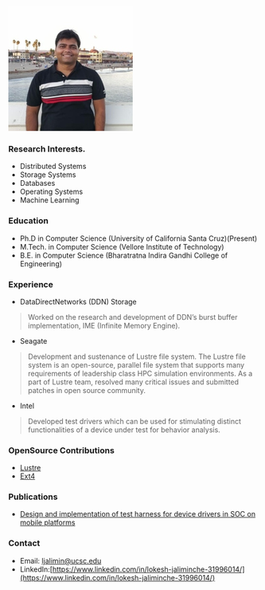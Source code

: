 ![My helpful screenshot](/assets/profile_pic_small.jpg)

### Research Interests.
* Distributed Systems<br/>
* Storage Systems<br/>
* Databases<br/>
* Operating Systems<br/>
* Machine Learning<br/>

### Education
* Ph.D in Computer Science (University of California Santa Cruz)(Present) <br/>
* M.Tech. in Computer Science (Vellore Institute of Technology) <br/>
* B.E. in Computer Science (Bharatratna Indira Gandhi College of Engineering) <br/>

### Experience
* DataDirectNetworks (DDN) Storage <br/>
> Worked on the research and development of DDN’s burst buffer implementation, IME (Infinite Memory Engine).<br/>
* Seagate <br/>
> Development and sustenance of Lustre file system. The Lustre file system is an open-source, parallel file system that supports many requirements of leadership class HPC simulation environments. As a part of Lustre team, resolved many critical issues and submitted patches in open source community.<br/>
* Intel <br/>
> Developed test drivers which can be used for stimulating distinct functionalities of a device under test for behavior analysis.<br/>


### OpenSource Contributions
* [Lustre](https://review.whamcloud.com/#/q/Lokesh+Jaliminche) <br/>
* [Ext4](https://patchwork.ozlabs.org/patch/559179/) <br/>

### Publications
* [Design and implementation of test harness for device drivers in SOC on mobile platforms](https://ieeexplore-ieee-org.oca.ucsc.edu/document/7050470)



### Contact
* Email: ljalimin@ucsc.edu <br/>
* LinkedIn:[https://www.linkedin.com/in/lokesh-jaliminche-31996014/](https://www.linkedin.com/in/lokesh-jaliminche-31996014/)

